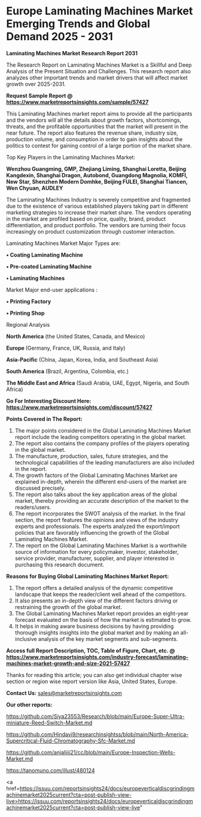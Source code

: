 # Europe Laminating Machines Market Emerging Trends and Global Demand 2025 - 2031

<strong>Laminating Machines Market Research Report 2031</strong>

The Research Report on Laminating Machines Market is a Skillful and Deep Analysis of the Present Situation and Challenges. This research report also analyzes other important trends and market drivers that will affect market growth over 2025-2031.

<strong>Request Sample Report @ <a href=https://www.marketreportsinsights.com/sample/57427>https://www.marketreportsinsights.com/sample/57427</a></strong>

This Laminating Machines market report aims to provide all the participants and the vendors will all the details about growth factors, shortcomings, threats, and the profitable opportunities that the market will present in the near future. The report also features the revenue share, industry size, production volume, and consumption in order to gain insights about the politics to contest for gaining control of a large portion of the market share.

Top Key Players in the Laminating Machines Market:

<strong>Wenzhou Guangming, GMP, Zhejiang Liming, Shanghai Loretta, Beijing Kangdexin, Shanghai Dragon, Autobond, Guangdong Magnolia, KOMFI, New Star, Shenzhen Modern Domhke, Beijing FULEI, Shanghai Tiancen, Wen Chyuan, AUDLEY</strong>

The Laminating Machines Industry is severely competitive and fragmented due to the existence of various established players taking part in different marketing strategies to increase their market share. The vendors operating in the market are profiled based on price, quality, brand, product differentiation, and product portfolio. The vendors are turning their focus increasingly on product customization through customer interaction.

Laminating Machines Market Major Types are:

<strong>• Coating Laminating Machine

• Pre-coated Laminating Machine

• Laminating Machines</strong>

Market Major end-user applications :

<strong>• Printing Factory

• Printing Shop</strong>

Regional Analysis

</u><strong><b>North America</b></strong> (the United States, Canada, and Mexico)

<strong><b>Europe </b></strong>(Germany, France, UK, Russia, and Italy)

<strong><b>Asia-Pacific</b></strong> (China, Japan, Korea, India, and Southeast Asia)

<strong><b>South America</b></strong> (Brazil, Argentina, Colombia, etc.)

<strong><b>The Middle East and Africa</b></strong> (Saudi Arabia, UAE, Egypt, Nigeria, and South Africa)

<strong>Go For Interesting Discount Here: <a href=https://www.marketreportsinsights.com/discount/57427>https://www.marketreportsinsights.com/discount/57427</a></strong>

<strong>Points Covered in The Report:</strong>
<ol>
  <li>The major points considered in the Global Laminating Machines Market report include the leading competitors operating in the global market.</li>
  <li>The report also contains the company profiles of the players operating in the global market.</li>
  <li>The manufacture, production, sales, future strategies, and the technological capabilities of the leading manufacturers are also included in the report.</li>
  <li>The growth factors of the Global Laminating Machines Market are explained in-depth, wherein the different end-users of the market are discussed precisely.</li>
  <li>The report also talks about the key application areas of the global market, thereby providing an accurate description of the market to the readers/users.</li>
  <li>The report incorporates the SWOT analysis of the market. In the final section, the report features the opinions and views of the industry experts and professionals. The experts analyzed the export/import policies that are favorably influencing the growth of the Global Laminating Machines Market.</li>
  <li>The report on the Global Laminating Machines Market is a worthwhile source of information for every policymaker, investor, stakeholder, service provider, manufacturer, supplier, and player interested in purchasing this research document.</li>
</ol>
<strong>Reasons for Buying Global Laminating Machines Market Report:</strong>

<ol>
  <li>The report offers a detailed analysis of the dynamic competitive landscape that keeps the reader/client well ahead of the competitors.</li>
  <li>It also presents an in-depth view of the different factors driving or restraining the growth of the global market.</li>
  <li>The Global Laminating Machines Market report provides an eight-year forecast evaluated on the basis of how the market is estimated to grow.</li>
  <li>It helps in making aware business decisions by having providing thorough insights insights into the global market and by making an all-inclusive analysis of the key market segments and sub-segments.</li>
</ol>
<strong>Access full Report Description, TOC, Table of Figure, Chart, etc. @ <a href=https://www.marketreportsinsights.com/industry-forecast/laminating-machines-market-growth-and-size-2021-57427>https://www.marketreportsinsights.com/industry-forecast/laminating-machines-market-growth-and-size-2021-57427</a></strong>


Thanks for reading this article; you can also get individual chapter wise section or region wise report version like Asia, United States, Europe.

<strong>Contact Us:</strong>
sales@marketreportsinsights.com

<strong>Our other reports:</strong>

<a href=https://github.com/Siya23553/Research/blob/main/Europe-Super-Ultra-miniature-Reed-Switch-Market.md>https://github.com/Siya23553/Research/blob/main/Europe-Super-Ultra-miniature-Reed-Switch-Market.md</a>

<a href=https://github.com/Hindavi9/researchinsightss/blob/main/North-America-Supercritical-Fluid-Chromatography-Sfc-Market.md>https://github.com/Hindavi9/researchinsightss/blob/main/North-America-Supercritical-Fluid-Chromatography-Sfc-Market.md</a>

<a href=https://github.com/anjaliiii21/cc/blob/main/Europe-Inspection-Wells-Market.md>https://github.com/anjaliiii21/cc/blob/main/Europe-Inspection-Wells-Market.md</a>

<a href=https://tanomuno.com/illust/480124>https://tanomuno.com/illust/480124</a>

<a href=https://issuu.com/reportsinsights24/docs/europeverticaldiscgrindingmachinemarket2025current?cta=post-publish-view-live>https://issuu.com/reportsinsights24/docs/europeverticaldiscgrindingmachinemarket2025current?cta=post-publish-view-live</a>"
